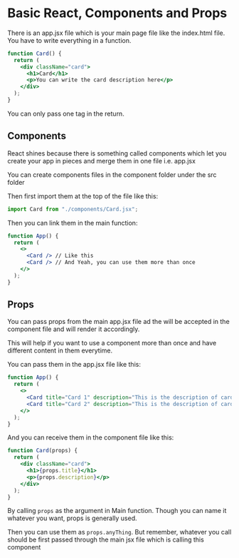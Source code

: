 # Basic React, Components and Props

There is an app.jsx file which is your main page file like the index.html file.
You have to write everything in a function.

```jsx
function Card() {
  return (
    <div className="card">
      <h1>Card</h1>
      <p>You can write the card description here</p>
    </div>
  );
}
```

You can only pass one tag in the return.

## Components

React shines because there is something called components which let you create your app in pieces and merge them in one file i.e. app.jsx

You can create components files in the component folder under the src folder

Then first import them at the top of the file like this:

```jsx
import Card from "./components/Card.jsx";
```

Then you can link them in the main function:

```jsx
function App() {
  return (
    <>
      <Card /> // Like this
      <Card /> // And Yeah, you can use them more than once
    </>
  );
}
```

## Props

You can pass props from the main app.jsx file ad the will be accepted in the component file and will render it accordingly.

This will help if you want to use a component more than once and have different content in them everytime.

You can pass them in the app.jsx file like this:

```jsx
function App() {
  return (
    <>
      <Card title="Card 1" description="This is the description of card 1" />
      <Card title="Card 2" description="This is the description of card 2" />
    </>
  );
}
```

And you can receive them in the component file like this:

```jsx
function Card(props) {
  return (
    <div className="card">
      <h1>{props.title}</h1>
      <p>{props.description}</p>
    </div>
  );
}
```

By calling `props` as the argument in Main function. Though you can name it whatever you want, props is generally used.

Then you can use them as `props.anyThing`.
But remember, whatever you call should be first passed through the main jsx file which is calling this component
